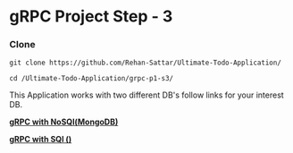 # gRPC Project Step - 3 

### Clone
```
git clone https://github.com/Rehan-Sattar/Ultimate-Todo-Application/

cd /Ultimate-Todo-Application/grpc-p1-s3/
```

This Application works with two different DB's follow links for your interest DB.

**[gRPC with NoSQl(MongoDB)](https://github.com/Rehan-Sattar/Ultimate-Todo-Application/tree/master/grpc-p1-s3/nosql)**

**[gRPC with SQl ()](https://github.com/Rehan-Sattar/Ultimate-Todo-Application/tree/master/grpc-p1-s3/sql)**


